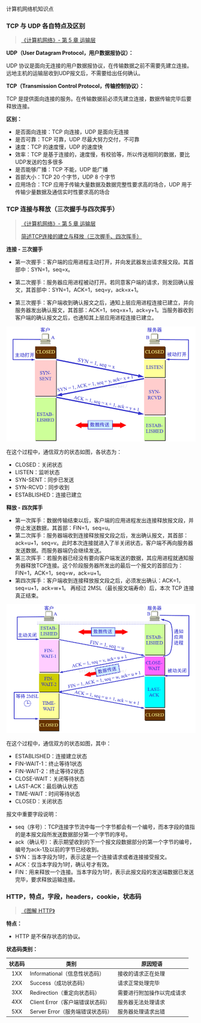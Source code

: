 计算机网络机知识点

### TCP 与 UDP 各自特点及区别

> [《计算机网络》- 第 5 章 运输层](https://book.douban.com/subject/26960678/)

**UDP（User Datagram Protocol，用户数据报协议）：**

UDP 协议是面向无连接的用户数据报协议，在传输数据之前不需要先建立连接。远地主机的运输层收到UDP报文后，不需要给出任何确认。 

**TCP（Transmission Control Protocol，传输控制协议）：**

TCP 是提供面向连接的服务。在传输数据前必须先建立连接，数据传输完毕后要释放连接。 

**区别：**

- 是否面向连接：TCP 向连接，UDP 是面向无连接 
- 是否可靠：TCP 可靠，UDP 尽最大努力交付，不可靠  
- 速度：TCP 的速度慢，UDP 的速度快
- 效率：TCP 是基于连接的，速度慢，有校验等，所以传送相同的数据，要比UDP发送的包多很多
- 是否能够广播：TCP 不能，UDP 能广播
- 首部大小：TCP 20 个字节，UDP 8 个字节
- 应用场合：TCP 应用于传输大量数据及数据完整性要求高的场合，UDP 用于传输少量数据及通信实时性要求高的场合

### TCP 连接与释放（三次握手与四次挥手）

> [《计算机网络》- 第 5 章 运输层](https://book.douban.com/subject/26960678/)
>
> [简述TCP连接的建立与释放（三次握手、四次挥手）](https://www.cnblogs.com/zhuwq585/p/6138775.html)

**连接 - 三次握手**

+ 第一次握手：客户端的应用进程主动打开，并向发武器发出请求报文段。其首部中：SYN=1，seq=x。

+ 第二次握手：服务器应用进程被动打开。若同意客户端的请求，则发回确认报文，其首部中：SYN=1，ACK=1，seq=y，ack=x+1。

+ 第三次握手：客户端收到确认报文之后，通知上层应用进程连接已建立，并向服务器发出确认报文，其首部：ACK=1，seq=x+1，ack=y+1。当服务器收到客户端的确认报文之后，也通知其上层应用进程连接已建立。

![20161203203726485](assets/20161203203726485.png)

在这个过程中，通信双方的状态如图，各状态为：

+ CLOSED：关闭状态
+ LISTEN：监听状态
+ SYN-SENT：同步已发送
+ SYN-RCVD：同步收到
+ ESTABLISHED：连接已建立

**释放 - 四次挥手**

+ 第一次挥手：数据传输结束以后，客户端的应用进程发出连接释放报文段，并停止发送数据，其首部：FIN=1，seq=u。
+ 第二次挥手：服务器端收到连接释放报文段之后，发出确认报文，其首部：ack=u+1，seq=v。此时本次连接就进入了半关闭状态，客户端不再向服务器发送数据。而服务器端仍会继续发送。
+ 第三次挥手：若服务器已经没有要向客户端发送的数据，其应用进程就通知服务器释放TCP连接。这个阶段服务器所发出的最后一个报文的首部应为：FIN=1，ACK=1，seq=w，ack=u+1。
+ 第四次挥手：客户端收到连接释放报文段之后，必须发出确认：ACK=1，seq=u+1，ack=w+1。 再经过 2MSL（最长报文端寿命）后，本次 TCP 连接真正结束。

![20161203205925133](assets/20161203205925133.png)

在这个过程中，通信双方的状态如图，其中：

+ ESTABLISHED：连接建立状态
+ FIN-WAIT-1：终止等待1状态
+ FIN-WAIT-2：终止等待2状态
+ CLOSE-WAIT：关闭等待状态
+ LAST-ACK：最后确认状态
+ TIME-WAIT：时间等待状态
+ CLOSED：关闭状态

报文中重要字段说明：

+ seq（序号）：TCP连接字节流中每一个字节都会有一个编号，而本字段的值指的是本报文段所发送数据部分第一个字节的序号。
+ ack（确认号）：表示期望收到的下一个报文段数据部分的第一个字节的编号，编号为ack-1及以前的字节已经收到。
+ SYN：当本字段为1时，表示这是一个连接请求或者连接接受报文。
+ ACK：仅当本字段为1时，确认号才有效。
+ FIN：用来释放一个连接。当本字段为1时，表示此报文段的发送端数据已发送完毕，要求释放运输连接。

### HTTP，特点，字段，headers，cookie，状态码

> [《图解 HTTP》](https://book.douban.com/subject/25863515/)

**特点：**

+ HTTP 是不保存状态的协议。

**状态码类别：**

| 状态码 | 类别                             | 原因短语                   |
| :----: | -------------------------------- | -------------------------- |
|  1XX   | Informational（信息性状态码）    | 接收的请求正在处理         |
|  2XX   | Success（成功状态码）            | 请求正常处理完毕           |
|  3XX   | Redirection（重定向状态码）      | 需要进行附加操作以完成请求 |
|  4XX   | Client Error（客户端错误状态码） | 服务器无法处理请求         |
|  5XX   | Server Error（服务端错误状态码） | 服务器处理请求出错         |

